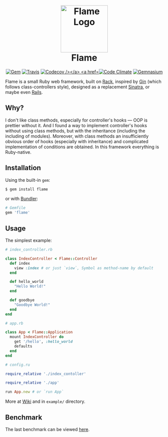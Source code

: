 <h1 align="center">
	<a href="https://github.com/reduxframework/elusive-iconfont"><img src="https://raw.githubusercontent.com/AlexWayfer/flame/master/public/favicon.ico" height="150" alt="Flame Logo" /></a>
	<br>
	Flame
</h1>

<p align="center">
	<a href="https://rubygems.org/gems/flame"><img src="https://img.shields.io/gem/v/flame.svg?style=flat-square" alt="Gem" /></a>
	<a href="https://travis-ci.org/AlexWayfer/flame"><img src="https://img.shields.io/travis/AlexWayfer/flame.svg?style=flat-square" alt="Travis" /></a>
	<a href="https://codecov.io/gh/AlexWayfer/flame"><img src="https://img.shields.io/codecov/c/github/AlexWayfer/flame.svg?style=flat-square" alt="Codecov /></a>
	<a href="https://codeclimate.com/github/AlexWayfer/flame"><img src="https://img.shields.io/codeclimate/maintainability/AlexWayfer/flame.svg?style=flat-square" alt="Code Climate" /></a>
	<a href="https://gemnasium.com/github.com/AlexWayfer/flame"><img src="https://img.shields.io/gemnasium/AlexWayfer/flame.svg?style=flat-square" alt="Gemnasium" /></a>
</p>

Flame is a small Ruby web framework,
built on [Rack](https://github.com/rack/rack),
inspired by [Gin](https://github.com/jcasts/gin)
(which follows class-controllers style),
designed as a replacement [Sinatra](https://github.com/sinatra/sinatra),
or maybe even [Rails](https://github.com/rails/rails).

## Why?

I don't like class methods, especially for controller's hooks — OOP is prettier without it. And I found a way to implement controller's hooks without using class methods, but with the inheritance (including the including of modules). Moreover, with class methods an insufficiently obvious order of hooks (especially with inheritance) and complicated implementation of conditions are obtained. In this framework everything is Ruby-native.

## Installation

Using the built-in `gem`:

```bash
$ gem install flame
```

or with [Bundler](http://bundler.io/):

```ruby
# Gemfile
gem 'flame'
```

## Usage

The simplest example:

```ruby
# index_controller.rb

class IndexController < Flame::Controller
  def index
    view :index # or just `view`, Symbol as method-name by default
  end

  def hello_world
    "Hello World!"
  end

  def goodbye
    "Goodbye World!"
  end
end

# app.rb

class App < Flame::Application
  mount IndexController do
    get '/hello', :hello_world
    defaults
  end
end

# config.ru

require_relative './index_contoller'

require_relative './app'

run App.new # or `run App`
```

More at [Wiki](https://github.com/AlexWayfer/flame/wiki) and in `example/` directory.

## Benchmark

The last benchmark can be viewed [here](https://github.com/luislavena/bench-micro).
